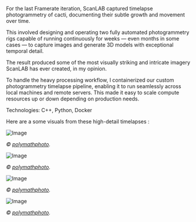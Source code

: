 For the last Framerate iteration, ScanLAB captured timelapse photogrammetry of cacti, documenting their subtle growth and movement over time.

This involved designing and operating two fully automated photogrammetry rigs capable of running continuously for weeks — even months in some cases — to capture images and generate 3D models with exceptional temporal detail.

The result produced some of the most visually striking and intricate imagery ScanLAB has ever created, in my opinion.

To handle the heavy processing workflow, I containerized our custom photogrammetry timelapse pipeline, enabling it to run seamlessly across local machines and remote servers. This made it easy to scale compute resources up or down depending on production needs.

Technologies: C++, Python, Docker

Here are a some visuals from these high-detail timelapses :

![Image](Images\ScanLAB\HighDetail\ScanLABProjects_Opening_Calyx_RPW_Portrait_2.jpg)

*© [polymathphoto](https://www.instagram.com/polymathphoto).*

![Image](Images\ScanLAB\HighDetail\ScanLABProjects_Opening_Calyx_4.jpg)

*© [polymathphoto](https://www.instagram.com/polymathphoto).*

![Image](Images\ScanLAB\Framerate\ScanLABProjects_Opening_Gallery_RPW_Portrait_8.jpg)

*© [polymathphoto](https://www.instagram.com/polymathphoto).*

![Image](Images\ScanLAB\Framerate\ScanLABProjects_Opening_Gallery_RPW_Portrait_7.jpg)

*© [polymathphoto](https://www.instagram.com/polymathphoto).*

